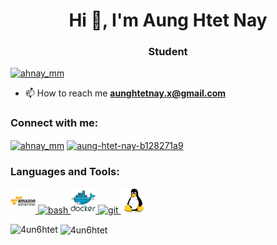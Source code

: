 <h1 align="center">Hi 👋, I'm Aung Htet Nay</h1>
<h3 align="center">Student</h3>

<p align="left"> <a href="https://twitter.com/ahnay_mm" target="blank"><img src="https://img.shields.io/twitter/follow/ahnay_mm?logo=twitter&style=for-the-badge" alt="ahnay_mm" /></a> </p>

- 📫 How to reach me **aunghtetnay.x@gmail.com**
<h3 align="left">Connect with me:</h3>
<p align="left">
<a href="https://twitter.com/ahnay_mm" target="blank"><img align="center" src="https://raw.githubusercontent.com/rahuldkjain/github-profile-readme-generator/master/src/images/icons/Social/twitter.svg" alt="ahnay_mm" height="30" width="40" /></a>
<a href="https://linkedin.com/in/aung-htet-nay-b128271a9" target="blank"><img align="center" src="https://raw.githubusercontent.com/rahuldkjain/github-profile-readme-generator/master/src/images/icons/Social/linked-in-alt.svg" alt="aung-htet-nay-b128271a9" height="30" width="40" /></a>
</p>

<h3 align="left">Languages and Tools:</h3>
<p align="left"> <a href="https://aws.amazon.com" target="_blank"> <img src="https://raw.githubusercontent.com/devicons/devicon/master/icons/amazonwebservices/amazonwebservices-original-wordmark.svg" alt="aws" width="40" height="40"/> </a> <a href="https://www.gnu.org/software/bash/" target="_blank"> <img src="https://www.vectorlogo.zone/logos/gnu_bash/gnu_bash-icon.svg" alt="bash" width="40" height="40"/> </a> <a href="https://www.docker.com/" target="_blank"> <img src="https://raw.githubusercontent.com/devicons/devicon/master/icons/docker/docker-original-wordmark.svg" alt="docker" width="40" height="40"/> </a> <a href="https://git-scm.com/" target="_blank"> <img src="https://www.vectorlogo.zone/logos/git-scm/git-scm-icon.svg" alt="git" width="40" height="40"/> </a> <a href="https://www.linux.org/" target="_blank"> <img src="https://raw.githubusercontent.com/devicons/devicon/master/icons/linux/linux-original.svg" alt="linux" width="40" height="40"/> </a> </p>

<p><img align="left" src="https://github-readme-stats.vercel.app/api/top-langs?username=4un6htet&show_icons=true&locale=en&layout=compact" alt="4un6htet" /></p>

<p>&nbsp;<img align="center" src="https://github-readme-stats.vercel.app/api?username=4un6htet&show_icons=true&locale=en" alt="4un6htet" /></p>
